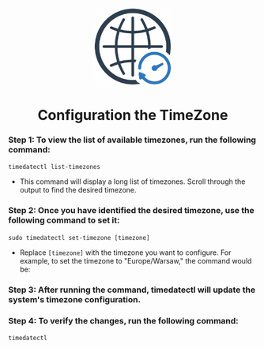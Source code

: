 <p align="center">
  <a href="https://github.com/Diogo-Rego/EuroSkills.2023/blob/main/Module-A/TIMEZONE/README.md#configuration-the-timezone">
    <img src="../img/time-zone.png" alt="TIMEZONE" width="160" height="160">
  </a>
  <h1 align="center">Configuration the TimeZone</h1>
</p>


### Step 1: To view the list of available timezones, run the following command:

```
timedatectl list-timezones
```
- This command will display a long list of timezones. Scroll through the output to find the desired timezone.

### Step 2: Once you have identified the desired timezone, use the following command to set it:

```
sudo timedatectl set-timezone [timezone]
```

- Replace ``[timezone]`` with the timezone you want to configure. For example, to set the timezone to "Europe/Warsaw," the command would be:

### Step 3: After running the command, timedatectl will update the system's timezone configuration.

### Step 4: To verify the changes, run the following command:

```
timedatectl
```
